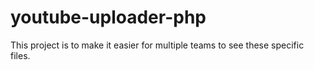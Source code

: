 # youtube-uploader-php

This project is to make it easier for multiple teams to see these specific files.

